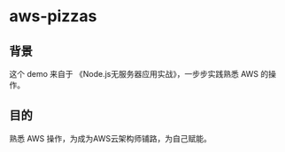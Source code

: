 # aws-pizzas

## 背景

这个 demo 来自于 《Node.js无服务器应用实战》，一步步实践熟悉 AWS 的操作。

## 目的

熟悉 AWS 操作，为成为AWS云架构师铺路，为自己赋能。
